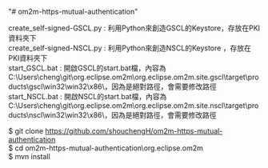 "# om2m-https-mutual-authentication" 

create_self-signed-GSCL.py : 利用Python來創造GSCL的Keystore，存放在PKI資料夾下<br>
create_self-signed-NSCL.py : 利用Python來創造NSCL的Keystore ，存放在PKI資料夾下<br>
start_GSCL.bat : 開啟GSCL的start.bat檔，內容為C:\Users\cheng\git\org.eclipse.om2m\org.eclipse.om2m.site.gscl\target\products\gscl\win32\win32\x86\，因為是絕對路徑，會需要修改路徑<br>
start_NSCL.bat : 開啟NSCL的start.bat檔，內容為C:\Users\cheng\git\org.eclipse.om2m\org.eclipse.om2m.site.nscl\target\products\nscl\win32\win32\x86\，因為是絕對路徑，會需要修改路徑<br>


$ git clone https://github.com/shouchengH/om2m-https-mutual-authentication<br>
$ cd om2m-https-mutual-authentication\org.eclipse.om2m<br>
$ mvn install<br>
